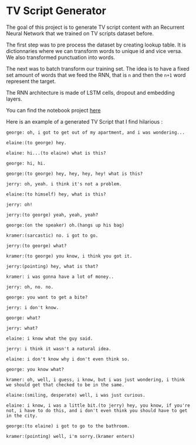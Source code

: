 # TV Script Generator

The goal of this project is to generate TV script content with an Recurrent Neural Network that we trained on TV scripts dataset before.

The first step was to pre process the dataset by creating lookup table. It is dictionnaries where we can transform words to unique id and vice versa. We also transformed punctuation into words.

The next was to batch transform our training set. The idea is to have a fixed set amount of words that we feed the RNN, that is `n` and then the `n+1` word represent the target.

The RNN architecture is made of LSTM cells, dropout and embedding layers.

You can find the notebook project [here](dlnd_tv_script_generation.ipynb)

Here is an example of a generated TV Script that I find hilarious :

```text
george: oh, i got to get out of my apartment, and i was wondering...

elaine:(to george) hey.

elaine: hi...(to elaine) what is this?

george: hi, hi.

george:(to george) hey, hey, hey, hey! what is this?

jerry: oh, yeah. i think it's not a problem.

elaine:(to himself) hey, what is this?

jerry: oh!

jerry:(to george) yeah, yeah, yeah?

george:(on the speaker) oh.(hangs up his bag)

kramer:(sarcastic) no. i got to go.

jerry:(to george) what?

kramer:(to george) you know, i think you got it.

jerry:(pointing) hey, what is that?

kramer: i was gonna have a lot of money..

jerry: oh, no. no.

george: you want to get a bite?

jerry: i don't know.

george: what?

jerry: what?

elaine: i know what the guy said.

jerry: i think it wasn't a natural idea.

elaine: i don't know why i don't even think so.

george: you know what?

kramer: oh, well, i guess, i know, but i was just wondering, i think we should get that checked to be in the same.

elaine:(smiling, desperate) well, i was just curious.

elaine: i know, i was a little bit.(to jerry) hey, you know, if you're not, i have to do this, and i don't even think you should have to get in the city.

george:(to elaine) i got to go to the bathroom.

kramer:(pointing) well, i'm sorry.(kramer enters)
```
